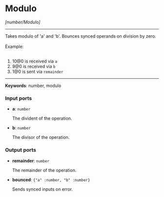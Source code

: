 # Modulo

_[number/Modulo]_

---

Takes modulo of 'a' and 'b'. Bounces synced operands on division by zero.<br>
<br>
Example:<br>
<br>
1. 10@0 is received via `a`<br>
2. 9@0 is received via `b`<br>
3. 1@0 is sent via `remainder`<br>

---

__Keywords__: number, modulo

### Input ports

* __a__: ` number `

    The divident of the operation.<br>


* __b__: ` number `

    The divisor of the operation.<br>

### Output ports

* __remainder__: ` number `

    The remainder of the operation.<br>


* __bounced__: ` {"a" :number, "b" :number} `

    Sends synced inputs on error.<br>


